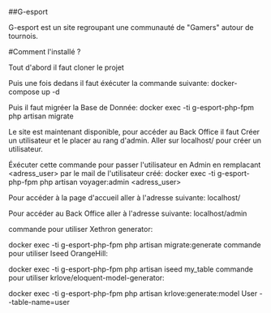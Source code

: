 ##G-esport

G-esport est un site regroupant une communauté de "Gamers" autour de tournois.

#Comment l'installé ?

Tout d'abord il faut cloner le projet

Puis une fois dedans il faut éxécuter la commande suivante: docker-compose up -d

Puis il faut migréer la Base de Donnée: docker exec -ti g-esport-php-fpm php artisan migrate

Le site est maintenant disponible, pour accéder au Back Office il faut Créer un utilisateur et le placer au rang d'admin. Aller sur localhost/ pour créer un utilisateur.

Éxécuter cette commande pour passer l'utilisateur en Admin en remplacant <adress_user> par le mail de l'utilisateur créé: docker exec -ti g-esport-php-fpm php artisan voyager:admin <adress_user>

Pour accéder à la page d'accueil aller à l'adresse suivante: localhost/

Pour accéder au Back Office aller à l'adresse suivante: localhost/admin

commande pour utiliser Xethron generator:

docker exec -ti g-esport-php-fpm php artisan migrate:generate
commande pour utiliser Iseed OrangeHill:

docker exec -ti g-esport-php-fpm php artisan iseed my_table
commande pour utiliser krlove/eloquent-model-generator:

docker exec -ti g-esport-php-fpm php artisan krlove:generate:model User --table-name=user